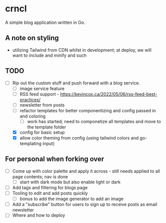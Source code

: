 # crncl

A simple blog application written in Go.

## A note on styling
- utilizing Tailwind from CDN whilst in development; at deploy, we will want to include and minify and such

## TODO
- [ ] Rip out the custom stuff and push forward with a blog service.
    - [ ] image service feature
    - [ ] RSS feed support - https://kevincox.ca/2022/05/06/rss-feed-best-practices/
    - [ ] newsletter from posts
    - [ ] refactor templates for better componentizing and config passed in and coloring
        - [ ] work has started; need to componetize all templates and move to the template folder
    - [x] config for basic setup
    - [x] allow color theming from config (using tailwind colors and go-templating input)

## For personal when forking over
- [ ] Come up with color palette and apply it across - still needs applied to all page contents; nav is done
    - [ ] start with dark mode but also enable light or dark
- [ ] Add tags and filtering for blogs page
- [ ] Tooling to edit and add posts quickly
    - [ ] bonus to add the image generator to add an image
- [ ] Add a "subscribe" button for users to sign up to receive posts as email newsletter
- [ ] Where and how to deploy